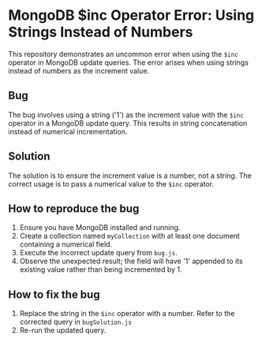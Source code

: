 # MongoDB $inc Operator Error: Using Strings Instead of Numbers

This repository demonstrates an uncommon error when using the `$inc` operator in MongoDB update queries. The error arises when using strings instead of numbers as the increment value.

## Bug

The bug involves using a string ('1') as the increment value with the `$inc` operator in a MongoDB update query. This results in string concatenation instead of numerical incrementation.

## Solution

The solution is to ensure the increment value is a number, not a string.  The correct usage is to pass a numerical value to the `$inc` operator.

## How to reproduce the bug

1.  Ensure you have MongoDB installed and running.
2.  Create a collection named `myCollection` with at least one document containing a numerical field.
3.  Execute the incorrect update query from `bug.js`.
4. Observe the unexpected result; the field will have '1' appended to its existing value rather than being incremented by 1.

## How to fix the bug

1. Replace the string in the `$inc` operator with a number. Refer to the corrected query in `bugSolution.js`
2. Re-run the updated query.